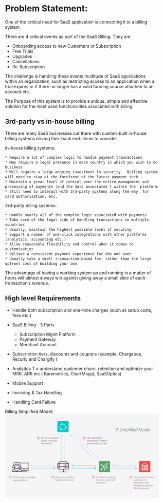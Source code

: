 # Problem Statement:
One of the critical need for SaaS application is connecting it to a billing system.

There are 4 critical events as part of the SaaS Billing. They are 
  * Onboarding access to new Customers or Subscription
  * Free Trials
  * Upgrades
  * Cancellations
  * Re-Subscription

The challenge is handling these events multitude of SaaS applications within an organization, such as restricting access to an application when a trial expires 
or if there no longer has a valid funding source attached to an account etc.

The Purpose of this system is to provide a unique, simple and effective solution for the most used functionalities associated with billing

## 3rd-party vs in-house billing

There are many SaaS businesses out there with custom-built in-house billing systems driving their back end. Items to consider

In-house billing systems:

    * Require a lot of complex logic to handle payment transactions 
    * May require a legal presence in each country in which you wish to do 	business
    * Will require a large ongoing investment in security.  Billing system will need to stay at the forefront of the latest payment tech
    * Maintain a great level of control over the entire management and processing of payments (and the data associated ) within the  platform
    * Still need to interact with 3rd-party systems along the way, for card authorization, etc.

3rd-party billing systems:

    * Handle nearly all of the complex logic associated with payments
    * Take care of the legal side of handling transactions in multiple countries
    * Usually, maintain the highest possible level of security
    * Support a number of one-click integrations with other platforms (analytics, accounting etc.)
    * Allow reasonable flexibility and control when it comes to customisation
    * Deliver a consistent payment experience for the end user
    * Usually take a small transaction-based fee, rather than the large upfront cost of building your own

The advantage of having a working system up and running in a matter of hours will almost always win against giving away a small slice of each transaction’s revenue.

## High level Requirements

   * Handle both subscription and one-time charges (such as setup costs, fees etc.)
   * SaaS Billing - 3 Parts    
   
      * Subscription Mgmt Platform 
      * Payment Gateway
      * Merchant Account 
      
   * Subscription tiers, discounts and coupons (example, Chargebee, Recurly and Chargify )
   * Analytics T o understand customer churn, retention and optimize your MRR, ARR etc ( Baremetrics, ChartMogul, SaaSOptics)
   * Mobile Support
   * Invoicing & Tax Handling 
   * Handling Card Failure 

Billing Simplified Model: 
![alt text][billing-simplified]

[billing-simplified]:  https://github.com/rajasoun/subscription-management/blob/master/Billing-Simplified.jpg
